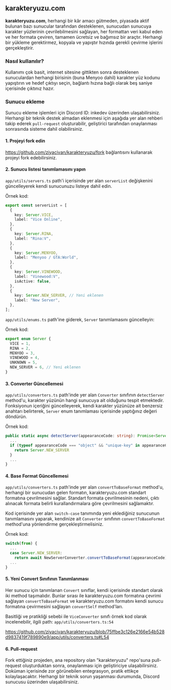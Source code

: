 ## karakteryuzu.com

**karakteryuzu.com**, herhangi bir kâr amacı gütmeden, piyasada aktif bulunan bazı sunucular tarafından desteklenen, sunucudan sunucuya karakter yüzlerinin çevrilebilmesini sağlayan, her formattan veri kabul eden ve her formata çeviren, tamamen ücretsiz ve bağımsız bir araçtır. Herhangi bir yükleme gerektirmez, kopyala ve yapıştır hızında gerekli çevirme işlerini gerçekleştirir.

### Nasıl kullanılır?

Kullanımı çok basit, internet sitesine gittikten sonra desteklenen sunuculardan herhangi birisinin (buna Menyoo dahil) karakter yüz kodunu yapıştırın ve hedef çıktıyı seçin, bağlantı hızına bağlı olarak beş saniye içerisinde çıktınız hazır.

### Sunucu ekleme

Sunucu ekleme işlemleri için Discord ID: inkedev üzerinden ulaşabilirsiniz. Herhangi bir teknik destek almadan eklenmesi için aşağıda yer alan rehberi takip ederek `pull-request` oluşturabilir, geliştirici tarafından onaylanması sonrasında sisteme dahil olabilirsiniz.

#### 1. Projeyi fork edin

https://github.com/ziyacivan/karakteryuzu/fork bağlantısını kullanarak projeyi fork edebilirsiniz.

#### 2. Sunucu listesi tanımlamasını yapın

`app/utils/servers.ts` path'i içerisinde yer alan `serverList` değişkenini güncelleyerek kendi sunucunuzu listeye dahil edin.

Örnek kod:

```ts
export const serverList = [
  {
    key: Server.VICE,
    label: "Vice Online",
  },
  {
    key: Server.RINA,
    label: "Rina:V",
  },
  {
    key: Server.MENYOO,
    label: "Menyoo / GTA:World",
  },
  {
    key: Server.VINEWOOD,
    label: "Vinewood:V",
    isActive: false,
  },
  {
    key: Server.NEW_SERVER, // Yeni eklenen
    label: "New Server",
  },
];
```

`app/utils/enums.ts` path'ine giderek, `Server` tanımlamasını güncelleyin:

Örnek kod:

```ts
export enum Server {
  VICE = 1,
  RINA = 2,
  MENYOO = 3,
  VINEWOOD = 4,
  UNKNOWN = 5,
  NEW_SERVER = 6, // Yeni eklenen
}
```

#### 3. Converter Güncellemesi

`app/utils/converters.ts` path'inde yer alan `Converter` sınıfının `detectServer` method'u, karakter yüzünün hangi sunucuya ait olduğunu tespit etmektedir. Fonksiyonun içeriğini güncelleyerek, kendi karakter yüzünüze ait benzersiz anahtarı belirterek, `Server` enum tanımlaması içerisinde yaptığınız değeri döndürün.

Örnek kod:

```ts
public static async detectServer(appearanceCode: string): Promise<Server> {
  ...
  if (typeof appearanceCode === "object" && "unique-key" in appearanceCode) {
    return Server.NEW_SERVER
  }
  ...
}
```

#### 4. Base Format Güncellemesi

`app/utils/converters.ts` path'inde yer alan `convertToBaseFormat` method'u, herhangi bir sunucudan gelen formatın, karakteryuzu.com standart formatına çevrilmesini sağlar. Standart formata çevrilmesinin nedeni, çıktı alınacak formata belirli kurallandırmalara göre çevrilmesini sağlamaktır.

Kod içerisinde yer alan `switch-case` tanımında yeni eklediğiniz sunucunun tanımlamasını yaparak, kendinize ait `Converter` sınıfının `convertToBaseFormat` method'una yönlendirme gerçekleştirmelisiniz.

Örnek kod:

```ts
switch(from) {
  ...
  case Server.NEW_SERVER:
    return await NewServerConverter.convertToBaseFormat(appearanceCode);
  ...
}
```

#### 5. Yeni Convert Sınıfının Tanımlanması

Her sunucu için tanımlanan `Convert` sınıflar, kendi içerisinde standart olarak iki method taşımalıdır. Bunlar sırası ile karakteryuzu.com formatına çevrimi sağlayan `convertToBaseFormat` ve karakteryuzu.com formatını kendi sunucu formatına çevirmesini sağlayan `convertSelf` method'ları.

Basitliği ve pratikliği sebebi ile `ViceConverter` sınıfı örnek kod olarak incelenebilir, ilgili path: `app/utils/converters.ts:54`

https://github.com/ziyacivan/karakteryuzu/blob/75ffbe3c126e2166e54b528d9837419f789890e9/app/utils/converters.ts#L54

#### 6. Pull-request
Fork ettiğiniz projeden, ana repository olan "karakteryuzu" repo'suna pull-request oluşturduktan sonra, onaylanması için geliştiriciye ulaşabilirsiniz. Doküman içerisinde zor görünebilen entegrasyon, pratik ettikçe kolaylaşacaktır. Herhangi bir teknik sorun yaşanması durumunda, Discord sunucusu üzerinden ulaşabilirsiniz.
